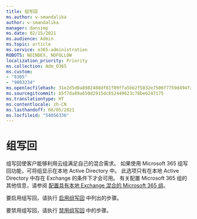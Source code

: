 ```yaml
---
title: 组写回
ms.author: v-smandalika
author: v-smandalika
manager: dansimp
ms.date: 02/15/2021
ms.audience: Admin
ms.topic: article
ms.service: o365-administration
ROBOTS: NOINDEX, NOFOLLOW
localization_priority: Priority
ms.collection: Adm_O365
ms.custom:
- "8305"
- "9003234"
ms.openlocfilehash: 31e2d5d0a8982488df81f09ffa5bb2f5832e7506f7759d494fa484c629dbbc0e
ms.sourcegitcommit: b5f7da89a650d2915dc652449623c78be6247175
ms.translationtype: HT
ms.contentlocale: zh-CN
ms.lasthandoff: 08/05/2021
ms.locfileid: "54056336"
---
```

# <a name="group-writeback"></a>组写回

组写回使客户能够利用云组满足自己的混合需求。 如果使用 Microsoft 365 组写回功能，可将组显示在本地 Active Directory 中。 此选项只有在本地 Active Directory 中存在 Exchange 的条件下才会可用。 有关配置 Microsoft 365 组的其他信息，请参阅 [配置具有本地 Exchange 混合的 Microsoft 365 组](https://docs.microsoft.com/exchange/hybrid-deployment/set-up-microsoft-365-groups#enable-group-writeback-in-azure-ad-connect)。

要启用组写回，请执行 [启用组写回](https://docs.microsoft.com/azure/active-directory/hybrid/how-to-connect-group-writeback#enable-group-writeback) 中列出的步骤。 

要禁用组写回，请执行 [禁用组写回](https://docs.microsoft.com/azure/active-directory/hybrid/how-to-connect-group-writeback#disabling-group-writeback) 中的步骤。